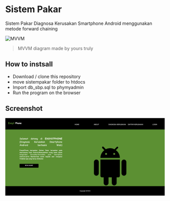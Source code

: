 # Sistem Pakar
 
Sistem Pakar Diagnosa Kerusakan Smartphone Android menggunakan metode forward chaining
 <br>

![MVVM](Documentation/mvvm.png)
>MVVM diagram made by yours truly

## How to  instsall

* Download / clone this repository
* move sistempakar folder to htdocs
* Import db_sbp.sql to phymyadmin
* Run the program on the browser
  
## Screenshot
![Home](Documentations/home.png)

